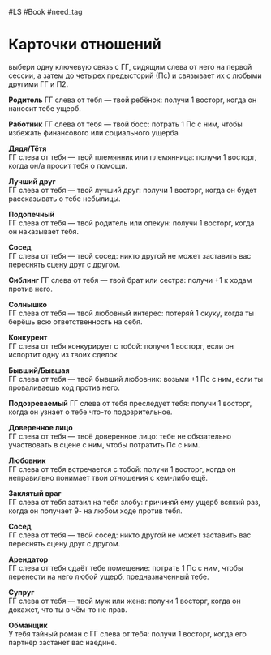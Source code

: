 #LS  #Book #need_tag 
# Карточки отношений
выбери одну ключевую связь с ГГ, сидящим слева от него на первой сессии, а затем до четырех предысторий (Пс) и связывает их с любыми другими ГГ и П2.


**Родитель** 
ГГ слева от тебя — твой ребёнок: получи 1 восторг, когда он наносит тебе ущерб.

**Работник**
ГГ слева от тебя — твой босс:  потрать 1 Пс с ним, чтобы  избежать финансового или  социального ущерба

**Дядя/Тётя**  
ГГ слева от тебя — твой  племянник или племянница:  получи 1 восторг, когда он/а  просит тебя о помощи. 

**Лучший друг**  
ГГ слева от тебя — твой  лучший друг: получи  1 восторг, когда он будет  рассказывать о тебе  небылицы.

**Подопечный**  
ГГ слева от тебя — твой  родитель или опекун: получи  1 восторг, когда он наказывает  тебя. 

**Сосед**  
ГГ слева от тебя — твой сосед:  никто другой не может  заставить вас переснять сцену  друг с другом.

**Сиблинг**
ГГ слева от тебя — твой брат  или сестра: получи +1 к ходам  против него.

**Солнышко**  
ГГ слева от тебя — твой  любовный интерес: потеряй 1  скуку, когда ты берёшь всю  ответственность на себя. 

**Конкурент**  
ГГ слева от тебя конкурирует с  тобой: получи 1 восторг, если  он испортит одну из твоих  сделок

**Бывший/Бывшая**  
ГГ слева от тебя — твой  бывший любовник: возьми  +1 Пс с ним, если ты  проваливаешь ход  против него. 

**Подозреваемый** 
ГГ слева от тебя преследует  тебя: получи 1 восторг, когда  он узнает о тебе что-то  подозрительное. 

**Доверенное лицо**  
ГГ слева от тебя — твоё  доверенное лицо: тебе не  обязательно участвовать в  сцене с ним, чтобы потратить  Пс с ним.

**Любовник**  
ГГ слева от тебя встречается с  тобой: получи 1 восторг, когда  он неправильно понимает твои  отношения с кем-либо ещё.

**Заклятый враг**  
ГГ слева от тебя затаил на  тебя злобу: причиняй ему  ущерб всякий раз, когда он  получает 9- на любом ходе  против тебя.

**Сосед**  
ГГ слева от тебя — твой сосед:  никто другой не может  заставить вас переснять сцену  друг с другом.

**Арендатор**  
ГГ слева от тебя сдаёт тебе  помещение: потрать 1 Пс с  ним, чтобы перенести на него  любой ущерб,  предназначенный тебе.

**Супруг**  
ГГ слева от тебя — твой муж  или жена: получи 1 восторг,  когда он докажет, что ты в  чём-то не прав.

**Обманщик**  
У тебя тайный роман с ГГ  слева от тебя: получи  1 восторг, когда его партнёр  застанет вас наедине.